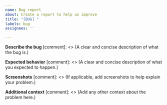 ```yaml
---
name: Bug report
about: Create a report to help us improve
title: "[BUG] "
labels: bug
assignees: ''

---
```


**Describe the bug**
[comment]: <> (A clear and concise description of what the bug is.)

**Expected behavior**
[comment]: <> (A clear and concise description of what you expected to happen.)

**Screenshots**
[comment]: <> (If applicable, add screenshots to help explain your problem.)

**Additional context**
[comment]: <> (Add any other context about the problem here.)
